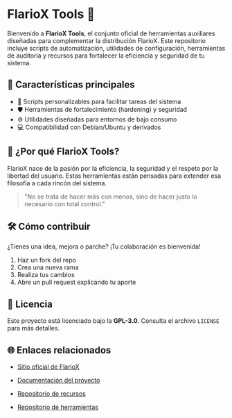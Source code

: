 # FlarioX Tools 🧰

Bienvenido a **FlarioX Tools**, el conjunto oficial de herramientas auxiliares diseñadas para complementar la distribución FlarioX. Este repositorio incluye scripts de automatización, utilidades de configuración, herramientas de auditoría y recursos para fortalecer la eficiencia y seguridad de tu sistema.

## 🚀 Características principales

- 🔧 Scripts personalizables para facilitar tareas del sistema
- 🛡️ Herramientas de fortalecimiento (hardening) y seguridad
- ⚙️ Utilidades diseñadas para entornos de bajo consumo
- 💻 Compatibilidad con Debian/Ubuntu y derivados

## 🧠 ¿Por qué FlarioX Tools?

FlarioX nace de la pasión por la eficiencia, la seguridad y el respeto por la libertad del usuario. Estas herramientas están pensadas para extender esa filosofía a cada rincón del sistema.

> "No se trata de hacer más con menos, sino de hacer justo lo necesario con total control."

## 🛠️ Cómo contribuir

¿Tienes una idea, mejora o parche? ¡Tu colaboración es bienvenida!

1. Haz un fork del repo
2. Crea una nueva rama
3. Realiza tus cambios
4. Abre un pull request explicando tu aporte

## 📜 Licencia

Este proyecto está licenciado bajo la **GPL-3.0**. Consulta el archivo `LICENSE` para más detalles.

## 🌐 Enlaces relacionados

- [Sitio oficial de FlarioX](https://www.flariox.com)
- [Documentación del proyecto](https://github.com/flariox-project-docs)
- [Repositorio de recursos](https://github.com/flariox-resources)

- [Repositorio de herramientas](https://github.com/flariox-tools)
